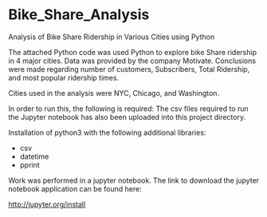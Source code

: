 # Bike_Share_Analysis
Analysis of Bike Share Ridership in Various Cities using Python

The attached Python code was used Python to explore bike Share ridership in 4 major cities. Data was provided by
the company Motivate. Conclusions were made regarding number of customers, Subscribers, Total Ridership, and most
popular ridership times.

Cities used in the analysis were NYC, Chicago, and Washington.

In order to run this, the following is required:
The csv files required to run the Jupyter notebook has also been uploaded into this project directory.

Installation of python3 with the following additional libraries:
- csv
- datetime
- pprint


Work was performed in a jupyter notebook. The link to download the jupyter notebook application can be found here:

http://jupyter.org/install